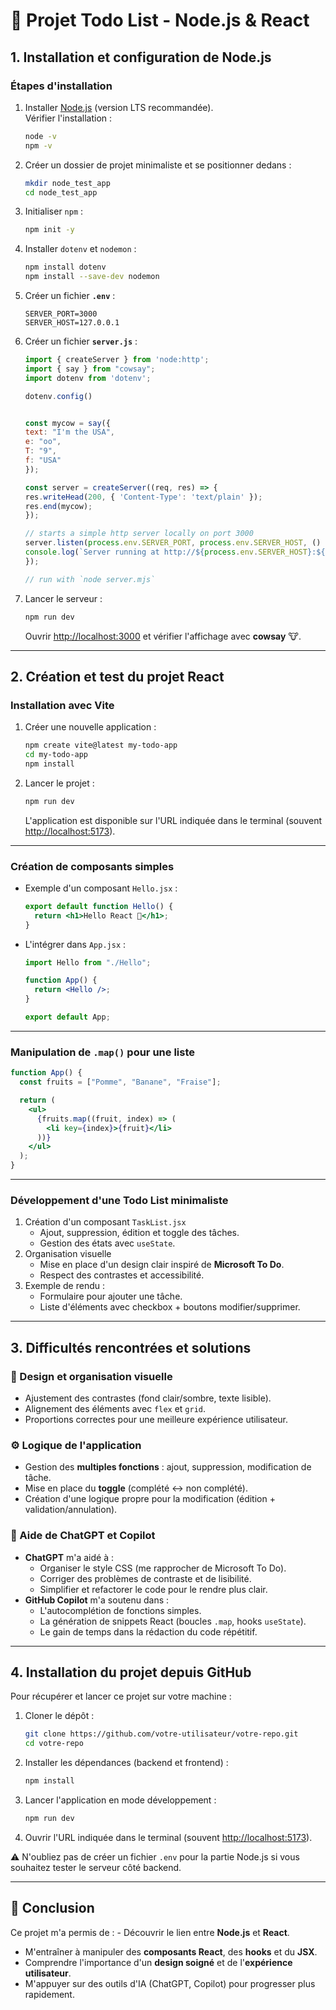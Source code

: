 # 📝 Projet Todo List - Node.js & React

## 1. Installation et configuration de Node.js

### Étapes d'installation

1.  Installer [Node.js](https://nodejs.org/) (version LTS recommandée).\
    Vérifier l'installation :

    ``` bash
    node -v
    npm -v
    ```

2.  Créer un dossier de projet minimaliste et se positionner dedans :

    ``` bash
    mkdir node_test_app
    cd node_test_app
    ```

3.  Initialiser `npm` :

    ``` bash
    npm init -y
    ```

4.  Installer `dotenv` et `nodemon` :

    ``` bash
    npm install dotenv
    npm install --save-dev nodemon
    ```

5.  Créer un fichier **`.env`** :

    ``` env
    SERVER_PORT=3000
    SERVER_HOST=127.0.0.1
    ```

6.  Créer un fichier **`server.js`** :

    ``` js
    import { createServer } from 'node:http';
    import { say } from "cowsay";
    import dotenv from 'dotenv';

    dotenv.config()


    const mycow = say({
    text: "I'm the USA",
    e: "oo",
    T: "9",
    f: "USA"
    });

    const server = createServer((req, res) => {
    res.writeHead(200, { 'Content-Type': 'text/plain' });
    res.end(mycow);
    });

    // starts a simple http server locally on port 3000
    server.listen(process.env.SERVER_PORT, process.env.SERVER_HOST, () => {
    console.log(`Server running at http://${process.env.SERVER_HOST}:${process.env.SERVER_PORT}/`);
    });

    // run with `node server.mjs`

    ```

8.  Lancer le serveur :

    ``` bash
    npm run dev
    ```

    Ouvrir <http://localhost:3000> et vérifier l'affichage avec
    **cowsay** 🐮.

------------------------------------------------------------------------

## 2. Création et test du projet React

### Installation avec Vite

1.  Créer une nouvelle application :

    ``` bash
    npm create vite@latest my-todo-app
    cd my-todo-app
    npm install
    ```

2.  Lancer le projet :

    ``` bash
    npm run dev
    ```

    L'application est disponible sur l'URL indiquée dans le terminal
    (souvent <http://localhost:5173>).

------------------------------------------------------------------------

### Création de composants simples

-   Exemple d'un composant `Hello.jsx` :

    ``` jsx
    export default function Hello() {
      return <h1>Hello React 👋</h1>;
    }
    ```

-   L'intégrer dans `App.jsx` :

    ``` jsx
    import Hello from "./Hello";

    function App() {
      return <Hello />;
    }

    export default App;
    ```

------------------------------------------------------------------------

### Manipulation de `.map()` pour une liste

``` jsx
function App() {
  const fruits = ["Pomme", "Banane", "Fraise"];

  return (
    <ul>
      {fruits.map((fruit, index) => (
        <li key={index}>{fruit}</li>
      ))}
    </ul>
  );
}
```

------------------------------------------------------------------------

### Développement d'une Todo List minimaliste

1.  Création d'un composant `TaskList.jsx`
    -   Ajout, suppression, édition et toggle des tâches.
    -   Gestion des états avec `useState`.
2.  Organisation visuelle
    -   Mise en place d'un design clair inspiré de **Microsoft To Do**.
    -   Respect des contrastes et accessibilité.
3.  Exemple de rendu :
    -   Formulaire pour ajouter une tâche.
    -   Liste d'éléments avec checkbox + boutons modifier/supprimer.

------------------------------------------------------------------------

## 3. Difficultés rencontrées et solutions

### 🎨 Design et organisation visuelle

-   Ajustement des contrastes (fond clair/sombre, texte lisible).
-   Alignement des éléments avec `flex` et `grid`.
-   Proportions correctes pour une meilleure expérience utilisateur.

### ⚙️ Logique de l'application

-   Gestion des **multiples fonctions** : ajout, suppression,
    modification de tâche.
-   Mise en place du **toggle** (complété ↔ non complété).
-   Création d'une logique propre pour la modification (édition +
    validation/annulation).

### 🤝 Aide de ChatGPT et Copilot

-   **ChatGPT** m'a aidé à :
    -   Organiser le style CSS (me rapprocher de Microsoft To Do).
    -   Corriger des problèmes de contraste et de lisibilité.
    -   Simplifier et refactorer le code pour le rendre plus clair.
-   **GitHub Copilot** m'a soutenu dans :
    -   L'autocomplétion de fonctions simples.
    -   La génération de snippets React (boucles `.map`, hooks
        `useState`).
    -   Le gain de temps dans la rédaction du code répétitif.

-------------------------------------------------------------------

## 4. Installation du projet depuis GitHub

Pour récupérer et lancer ce projet sur votre machine :

1.  Cloner le dépôt :

    ``` bash
    git clone https://github.com/votre-utilisateur/votre-repo.git
    cd votre-repo
    ```

2.  Installer les dépendances (backend et frontend) :

    ``` bash
    npm install
    ```

3.  Lancer l'application en mode développement :

    ``` bash
    npm run dev
    ```

4.  Ouvrir l'URL indiquée dans le terminal (souvent
    <http://localhost:5173>).

⚠️ N'oubliez pas de créer un fichier `.env` pour la partie Node.js si
vous souhaitez tester le serveur côté backend.

-----------------------------------------------------------------------------------

## 🚀 Conclusion

Ce projet m'a permis de : - Découvrir le lien entre **Node.js** et
**React**. 
- M'entraîner à manipuler des **composants React**, des
**hooks** et du **JSX**. 
- Comprendre l'importance d'un **design
soigné** et de l'**expérience utilisateur**. 
- M'appuyer sur des outils
d'IA (ChatGPT, Copilot) pour progresser plus rapidement.
